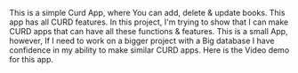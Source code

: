 This is a simple Curd App, where You can add, delete & update books. This app has all CURD features.
In this project, I'm trying to show that I can make CURD apps that can have all these functions & features. This is a small App, however, If I need to work on a bigger project with a Big database  I have confidence in my ability to make similar CURD apps. Here is the Video demo for this app.

